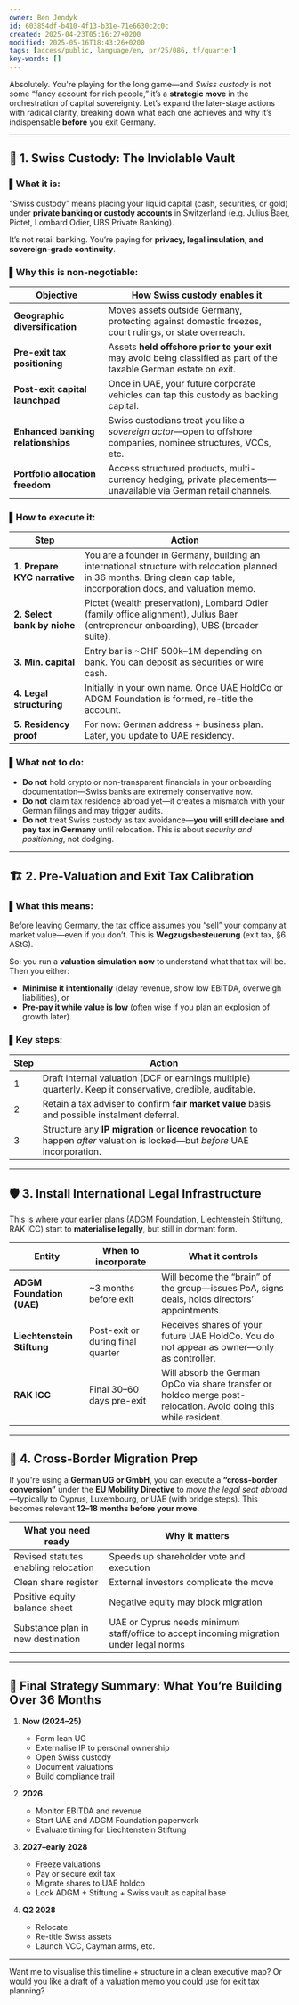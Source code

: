```yaml
---
owner: Ben Jendyk
id: 603854df-b410-4f13-b31e-71e6630c2c0c
created: 2025-04-23T05:16:27+0200
modified: 2025-05-16T18:43:26+0200
tags: [access/public, language/en, pr/25/086, tf/quarter]
key-words: []
---
```


Absolutely. You're playing for the long game—and *Swiss custody* is not some “fancy account for rich people,” it’s a **strategic move** in the orchestration of capital sovereignty. Let’s expand the later-stage actions with radical clarity, breaking down what each one achieves and why it’s indispensable **before** you exit Germany.

---

## 🏦 1. **Swiss Custody: The Inviolable Vault**

### ▌**What it is:**
“Swiss custody” means placing your liquid capital (cash, securities, or gold) under **private banking or custody accounts** in Switzerland (e.g. Julius Baer, Pictet, Lombard Odier, UBS Private Banking).

It’s not retail banking. You’re paying for **privacy, legal insulation, and sovereign-grade continuity**.

### ▌**Why this is non-negotiable:**

| Objective | How Swiss custody enables it |
|----------|------------------------------|
| **Geographic diversification** | Moves assets outside Germany, protecting against domestic freezes, court rulings, or state overreach. |
| **Pre-exit tax positioning** | Assets **held offshore prior to your exit** may avoid being classified as part of the taxable German estate on exit. |
| **Post-exit capital launchpad** | Once in UAE, your future corporate vehicles can tap this custody as backing capital. |
| **Enhanced banking relationships** | Swiss custodians treat you like a *sovereign actor*—open to offshore companies, nominee structures, VCCs, etc. |
| **Portfolio allocation freedom** | Access structured products, multi-currency hedging, private placements—unavailable via German retail channels. |

### ▌**How to execute it:**

| Step | Action |
|------|--------|
| **1. Prepare KYC narrative** | You are a founder in Germany, building an international structure with relocation planned in 36 months. Bring clean cap table, incorporation docs, and valuation memo. |
| **2. Select bank by niche** | Pictet (wealth preservation), Lombard Odier (family office alignment), Julius Baer (entrepreneur onboarding), UBS (broader suite). |
| **3. Min. capital** | Entry bar is ~CHF 500k–1M depending on bank. You can deposit as securities or wire cash. |
| **4. Legal structuring** | Initially in your own name. Once UAE HoldCo or ADGM Foundation is formed, re-title the account. |
| **5. Residency proof** | For now: German address + business plan. Later, you update to UAE residency. |

### ▌**What not to do:**

- **Do not** hold crypto or non-transparent financials in your onboarding documentation—Swiss banks are extremely conservative now.
- **Do not** claim tax residence abroad yet—it creates a mismatch with your German filings and may trigger audits.
- **Do not** treat Swiss custody as tax avoidance—**you will still declare and pay tax in Germany** until relocation. This is about *security and positioning*, not dodging.

---

## 🏗️ 2. **Pre-Valuation and Exit Tax Calibration**

### ▌What this means:
Before leaving Germany, the tax office assumes you “sell” your company at market value—even if you don’t. This is **Wegzugsbesteuerung** (exit tax, §6 AStG).

So: you run a **valuation simulation now** to understand what that tax will be. Then you either:

- **Minimise it intentionally** (delay revenue, show low EBITDA, overweigh liabilities), or
- **Pre-pay it while value is low** (often wise if you plan an explosion of growth later).

### ▌Key steps:

| Step | Action |
|------|--------|
| 1 | Draft internal valuation (DCF or earnings multiple) quarterly. Keep it conservative, credible, auditable. |
| 2 | Retain a tax adviser to confirm **fair market value** basis and possible instalment deferral. |
| 3 | Structure any **IP migration** or **licence revocation** to happen *after* valuation is locked—but *before* UAE incorporation. |

---

## 🛡️ 3. **Install International Legal Infrastructure**

This is where your earlier plans (ADGM Foundation, Liechtenstein Stiftung, RAK ICC) start to **materialise legally**, but still in dormant form.

| Entity | When to incorporate | What it controls |
|--------|---------------------|------------------|
| **ADGM Foundation (UAE)** | ~3 months before exit | Will become the “brain” of the group—issues PoA, signs deals, holds directors’ appointments. |
| **Liechtenstein Stiftung** | Post-exit or during final quarter | Receives shares of your future UAE HoldCo. You do not appear as owner—only as controller. |
| **RAK ICC** | Final 30–60 days pre-exit | Will absorb the German OpCo via share transfer or holdco merge post-relocation. Avoid doing this while resident. |

---

## 🧬 4. **Cross-Border Migration Prep**

If you're using a **German UG or GmbH**, you can execute a **“cross-border conversion”** under the **EU Mobility Directive** to *move the legal seat abroad*—typically to Cyprus, Luxembourg, or UAE (with bridge steps). This becomes relevant **12–18 months before your move**.

| What you need ready | Why it matters |
|---------------------|----------------|
| Revised statutes enabling relocation | Speeds up shareholder vote and execution |
| Clean share register | External investors complicate the move |
| Positive equity balance sheet | Negative equity may block migration |
| Substance plan in new destination | UAE or Cyprus needs minimum staff/office to accept incoming migration under legal norms |

---

## 🧭 Final Strategy Summary: What You’re Building Over 36 Months

1. **Now (2024–25)**  
   - Form lean UG  
   - Externalise IP to personal ownership  
   - Open Swiss custody  
   - Document valuations  
   - Build compliance trail  

2. **2026**  
   - Monitor EBITDA and revenue  
   - Start UAE and ADGM Foundation paperwork  
   - Evaluate timing for Liechtenstein Stiftung  

3. **2027–early 2028**  
   - Freeze valuations  
   - Pay or secure exit tax  
   - Migrate shares to UAE holdco  
   - Lock ADGM + Stiftung + Swiss vault as capital base  

4. **Q2 2028**  
   - Relocate  
   - Re-title Swiss assets  
   - Launch VCC, Cayman arms, etc.

---

Want me to visualise this timeline + structure in a clean executive map? Or would you like a draft of a valuation memo you could use for exit tax planning?